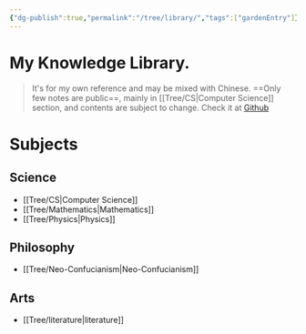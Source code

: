```yaml
---
{"dg-publish":true,"permalink":"/tree/library/","tags":["gardenEntry"]}
---
```



# My Knowledge Library.

>It's for my own reference and may be mixed with Chinese.
==Only few notes are public==, mainly in [[Tree/CS\|Computer Science]] section, and contents are subject to change. Check it at [Github](https://github.com/AlexLiu2022/library)

# Subjects


## Science 

- [[Tree/CS\|Computer Science]] 
- [[Tree/Mathematics\|Mathematics]]
- [[Tree/Physics\|Physics]]

## Philosophy

- [[Tree/Neo-Confucianism\|Neo-Confucianism]]

## Arts

-  [[Tree/literature\|literature]] 
